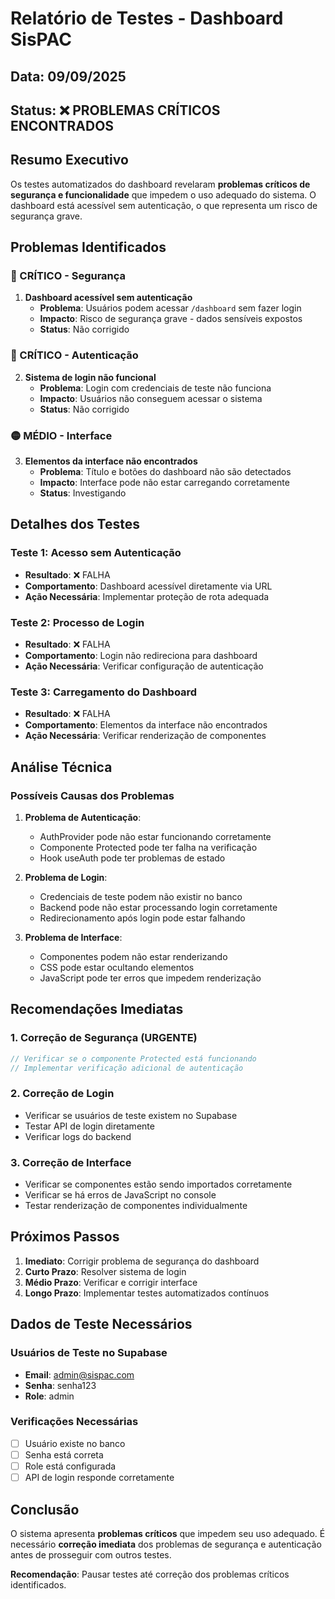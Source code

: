 # Relatório de Testes - Dashboard SisPAC

## Data: 09/09/2025
## Status: ❌ PROBLEMAS CRÍTICOS ENCONTRADOS

## Resumo Executivo

Os testes automatizados do dashboard revelaram **problemas críticos de segurança e funcionalidade** que impedem o uso adequado do sistema. O dashboard está acessível sem autenticação, o que representa um risco de segurança grave.

## Problemas Identificados

### 🔴 CRÍTICO - Segurança
1. **Dashboard acessível sem autenticação**
   - **Problema**: Usuários podem acessar `/dashboard` sem fazer login
   - **Impacto**: Risco de segurança grave - dados sensíveis expostos
   - **Status**: Não corrigido

### 🔴 CRÍTICO - Autenticação
2. **Sistema de login não funcional**
   - **Problema**: Login com credenciais de teste não funciona
   - **Impacto**: Usuários não conseguem acessar o sistema
   - **Status**: Não corrigido

### 🟡 MÉDIO - Interface
3. **Elementos da interface não encontrados**
   - **Problema**: Título e botões do dashboard não são detectados
   - **Impacto**: Interface pode não estar carregando corretamente
   - **Status**: Investigando

## Detalhes dos Testes

### Teste 1: Acesso sem Autenticação
- **Resultado**: ❌ FALHA
- **Comportamento**: Dashboard acessível diretamente via URL
- **Ação Necessária**: Implementar proteção de rota adequada

### Teste 2: Processo de Login
- **Resultado**: ❌ FALHA
- **Comportamento**: Login não redireciona para dashboard
- **Ação Necessária**: Verificar configuração de autenticação

### Teste 3: Carregamento do Dashboard
- **Resultado**: ❌ FALHA
- **Comportamento**: Elementos da interface não encontrados
- **Ação Necessária**: Verificar renderização de componentes

## Análise Técnica

### Possíveis Causas dos Problemas

1. **Problema de Autenticação**:
   - AuthProvider pode não estar funcionando corretamente
   - Componente Protected pode ter falha na verificação
   - Hook useAuth pode ter problemas de estado

2. **Problema de Login**:
   - Credenciais de teste podem não existir no banco
   - Backend pode não estar processando login corretamente
   - Redirecionamento após login pode estar falhando

3. **Problema de Interface**:
   - Componentes podem não estar renderizando
   - CSS pode estar ocultando elementos
   - JavaScript pode ter erros que impedem renderização

## Recomendações Imediatas

### 1. Correção de Segurança (URGENTE)
```javascript
// Verificar se o componente Protected está funcionando
// Implementar verificação adicional de autenticação
```

### 2. Correção de Login
- Verificar se usuários de teste existem no Supabase
- Testar API de login diretamente
- Verificar logs do backend

### 3. Correção de Interface
- Verificar se componentes estão sendo importados corretamente
- Verificar se há erros de JavaScript no console
- Testar renderização de componentes individualmente

## Próximos Passos

1. **Imediato**: Corrigir problema de segurança do dashboard
2. **Curto Prazo**: Resolver sistema de login
3. **Médio Prazo**: Verificar e corrigir interface
4. **Longo Prazo**: Implementar testes automatizados contínuos

## Dados de Teste Necessários

### Usuários de Teste no Supabase
- **Email**: admin@sispac.com
- **Senha**: senha123
- **Role**: admin

### Verificações Necessárias
- [ ] Usuário existe no banco
- [ ] Senha está correta
- [ ] Role está configurada
- [ ] API de login responde corretamente

## Conclusão

O sistema apresenta **problemas críticos** que impedem seu uso adequado. É necessário **correção imediata** dos problemas de segurança e autenticação antes de prosseguir com outros testes.

**Recomendação**: Pausar testes até correção dos problemas críticos identificados.

